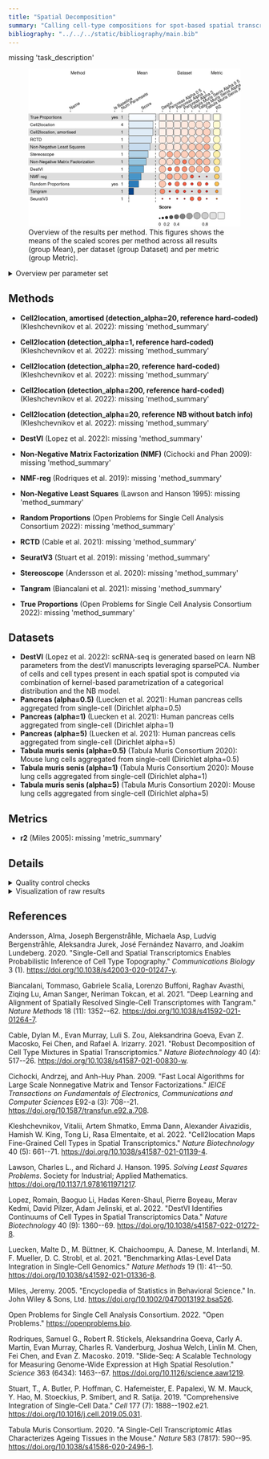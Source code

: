 ```yaml
---
title: "Spatial Decomposition"
summary: "Calling cell-type compositions for spot-based spatial transcriptomics data"
bibliography: "../../../static/bibliography/main.bib"
---
```


<script src="index_files/libs/kePrint-0.0.1/kePrint.js"></script>
<link href="index_files/libs/lightable-0.0.1/lightable.css" rel="stylesheet" />


missing 'task_description'

<figure>
<img src="index.markdown_strict_files/figure-markdown_strict/summary-1.png" width="752" alt="Overview of the results per method. This figures shows the means of the scaled scores per method across all results (group Mean), per dataset (group Dataset) and per metric (group Metric)." />
<figcaption aria-hidden="true">Overview of the results per method. This figures shows the means of the scaled scores per method across all results (group Mean), per dataset (group Dataset) and per metric (group Metric).</figcaption>
</figure>

<details>
<summary>
Overview per parameter set
</summary>

<figure>
<img src="index.markdown_strict_files/figure-markdown_strict/summary_defailed-1.png" width="725" alt="Overview of the results per method and parameter set. This figures shows the means of the scaled scores per method parameter set across all results (group Mean), per dataset (group Dataset) and per metric (group Metric)." />
<figcaption aria-hidden="true">Overview of the results per method and parameter set. This figures shows the means of the scaled scores per method parameter set across all results (group Mean), per dataset (group Dataset) and per metric (group Metric).</figcaption>
</figure>

</details>

## Methods

-   **Cell2location, amortised (detection_alpha=20, reference hard-coded)** (Kleshchevnikov et al. 2022): missing 'method_summary'

<!-- -->

-   **Cell2location (detection_alpha=1, reference hard-coded)** (Kleshchevnikov et al. 2022): missing 'method_summary'

<!-- -->

-   **Cell2location (detection_alpha=20, reference hard-coded)** (Kleshchevnikov et al. 2022): missing 'method_summary'

<!-- -->

-   **Cell2location (detection_alpha=200, reference hard-coded)** (Kleshchevnikov et al. 2022): missing 'method_summary'

<!-- -->

-   **Cell2location (detection_alpha=20, reference NB without batch info)** (Kleshchevnikov et al. 2022): missing 'method_summary'

<!-- -->

-   **DestVI** (Lopez et al. 2022): missing 'method_summary'

<!-- -->

-   **Non-Negative Matrix Factorization (NMF)** (Cichocki and Phan 2009): missing 'method_summary'

<!-- -->

-   **NMF-reg** (Rodriques et al. 2019): missing 'method_summary'

<!-- -->

-   **Non-Negative Least Squares** (Lawson and Hanson 1995): missing 'method_summary'

<!-- -->

-   **Random Proportions** (Open Problems for Single Cell Analysis Consortium 2022): missing 'method_summary'

<!-- -->

-   **RCTD** (Cable et al. 2021): missing 'method_summary'

<!-- -->

-   **SeuratV3** (Stuart et al. 2019): missing 'method_summary'

<!-- -->

-   **Stereoscope** (Andersson et al. 2020): missing 'method_summary'

<!-- -->

-   **Tangram** (Biancalani et al. 2021): missing 'method_summary'

<!-- -->

-   **True Proportions** (Open Problems for Single Cell Analysis Consortium 2022): missing 'method_summary'

## Datasets

-   **DestVI** (Lopez et al. 2022): scRNA-seq is generated based on learn NB parameters from the destVI manuscripts leveraging sparsePCA. Number of cells and cell types present in each spatial spot is computed via combination of kernel-based parametrization of a categorical distribution and the NB model.
-   **Pancreas (alpha=0.5)** (Luecken et al. 2021): Human pancreas cells aggregated from single-cell (Dirichlet alpha=0.5)
-   **Pancreas (alpha=1)** (Luecken et al. 2021): Human pancreas cells aggregated from single-cell (Dirichlet alpha=1)
-   **Pancreas (alpha=5)** (Luecken et al. 2021): Human pancreas cells aggregated from single-cell (Dirichlet alpha=5)
-   **Tabula muris senis (alpha=0.5)** (Tabula Muris Consortium 2020): Mouse lung cells aggregated from single-cell (Dirichlet alpha=0.5)
-   **Tabula muris senis (alpha=1)** (Tabula Muris Consortium 2020): Mouse lung cells aggregated from single-cell (Dirichlet alpha=1)
-   **Tabula muris senis (alpha=5)** (Tabula Muris Consortium 2020): Mouse lung cells aggregated from single-cell (Dirichlet alpha=5)

## Metrics

-   **r2** (Miles 2005): missing 'metric_summary'

## Details

<details>
<summary>
Quality control checks
</summary>
<table class="table lightable-paper" style='margin-left: auto; margin-right: auto; font-family: "Arial Narrow", arial, helvetica, sans-serif; margin-left: auto; margin-right: auto;'>
 <thead>
  <tr>
   <th style="text-align:left;"> Category </th>
   <th style="text-align:left;"> Name </th>
   <th style="text-align:right;"> Value </th>
   <th style="text-align:left;"> Condition </th>
   <th style="text-align:left;"> Severity </th>
  </tr>
 </thead>
<tbody>
  <tr>
   <td style="text-align:left;" data-toggle="tooltip" data-container="body" data-placement="right" title="Method seuratv3 performs much worse than baselines.
  Task id: spatial_decomposition
  Method id: seuratv3
  Metric id: r2
  Worst score: -2.5753568569760525%
"> Scaling </td>
   <td style="text-align:left;" data-toggle="tooltip" data-container="body" data-placement="right" title="Method seuratv3 performs much worse than baselines.
  Task id: spatial_decomposition
  Method id: seuratv3
  Metric id: r2
  Worst score: -2.5753568569760525%
"> Worst score seuratv3 r2 </td>
   <td style="text-align:right;" data-toggle="tooltip" data-container="body" data-placement="right" title="Method seuratv3 performs much worse than baselines.
  Task id: spatial_decomposition
  Method id: seuratv3
  Metric id: r2
  Worst score: -2.5753568569760525%
"> -2.575357 </td>
   <td style="text-align:left;" data-toggle="tooltip" data-container="body" data-placement="right" title="Method seuratv3 performs much worse than baselines.
  Task id: spatial_decomposition
  Method id: seuratv3
  Metric id: r2
  Worst score: -2.5753568569760525%
"> worst_score &gt;= -1 </td>
   <td style="text-align:left;color: red !important;" data-toggle="tooltip" data-container="body" data-placement="right" title="Method seuratv3 performs much worse than baselines.
  Task id: spatial_decomposition
  Method id: seuratv3
  Metric id: r2
  Worst score: -2.5753568569760525%
"> ✗✗ </td>
  </tr>
</tbody>
</table>

</details>
<details>
<summary>
Visualization of raw results
</summary>

<img src="index.markdown_strict_files/figure-markdown_strict/unnamed-chunk-9-1.png" width="960" />

</details>

## References

Andersson, Alma, Joseph Bergenstråhle, Michaela Asp, Ludvig Bergenstråhle, Aleksandra Jurek, José Fernández Navarro, and Joakim Lundeberg. 2020. "Single-Cell and Spatial Transcriptomics Enables Probabilistic Inference of Cell Type Topography." *Communications Biology* 3 (1). <https://doi.org/10.1038/s42003-020-01247-y>.

Biancalani, Tommaso, Gabriele Scalia, Lorenzo Buffoni, Raghav Avasthi, Ziqing Lu, Aman Sanger, Neriman Tokcan, et al. 2021. "Deep Learning and Alignment of Spatially Resolved Single-Cell Transcriptomes with Tangram." *Nature Methods* 18 (11): 1352--62. <https://doi.org/10.1038/s41592-021-01264-7>.

Cable, Dylan M., Evan Murray, Luli S. Zou, Aleksandrina Goeva, Evan Z. Macosko, Fei Chen, and Rafael A. Irizarry. 2021. "Robust Decomposition of Cell Type Mixtures in Spatial Transcriptomics." *Nature Biotechnology* 40 (4): 517--26. <https://doi.org/10.1038/s41587-021-00830-w>.

Cichocki, Andrzej, and Anh-Huy Phan. 2009. "Fast Local Algorithms for Large Scale Nonnegative Matrix and Tensor Factorizations." *IEICE Transactions on Fundamentals of Electronics, Communications and Computer Sciences* E92-a (3): 708--21. <https://doi.org/10.1587/transfun.e92.a.708>.

Kleshchevnikov, Vitalii, Artem Shmatko, Emma Dann, Alexander Aivazidis, Hamish W. King, Tong Li, Rasa Elmentaite, et al. 2022. "Cell2location Maps Fine-Grained Cell Types in Spatial Transcriptomics." *Nature Biotechnology* 40 (5): 661--71. <https://doi.org/10.1038/s41587-021-01139-4>.

Lawson, Charles L., and Richard J. Hanson. 1995. *Solving Least Squares Problems*. Society for Industrial; Applied Mathematics. <https://doi.org/10.1137/1.9781611971217>.

Lopez, Romain, Baoguo Li, Hadas Keren-Shaul, Pierre Boyeau, Merav Kedmi, David Pilzer, Adam Jelinski, et al. 2022. "DestVI Identifies Continuums of Cell Types in Spatial Transcriptomics Data." *Nature Biotechnology* 40 (9): 1360--69. <https://doi.org/10.1038/s41587-022-01272-8>.

Luecken, Malte D., M. Büttner, K. Chaichoompu, A. Danese, M. Interlandi, M. F. Mueller, D. C. Strobl, et al. 2021. "Benchmarking Atlas-Level Data Integration in Single-Cell Genomics." *Nature Methods* 19 (1): 41--50. <https://doi.org/10.1038/s41592-021-01336-8>.

Miles, Jeremy. 2005. "Encyclopedia of Statistics in Behavioral Science." In. John Wiley & Sons, Ltd. <https://doi.org/10.1002/0470013192.bsa526>.

Open Problems for Single Cell Analysis Consortium. 2022. "Open Problems." <https://openproblems.bio>.

Rodriques, Samuel G., Robert R. Stickels, Aleksandrina Goeva, Carly A. Martin, Evan Murray, Charles R. Vanderburg, Joshua Welch, Linlin M. Chen, Fei Chen, and Evan Z. Macosko. 2019. "Slide-Seq: A Scalable Technology for Measuring Genome-Wide Expression at High Spatial Resolution." *Science* 363 (6434): 1463--67. <https://doi.org/10.1126/science.aaw1219>.

Stuart, T., A. Butler, P. Hoffman, C. Hafemeister, E. Papalexi, W. M. Mauck, Y. Hao, M. Stoeckius, P. Smibert, and R. Satija. 2019. "Comprehensive Integration of Single-Cell Data." *Cell* 177 (7): 1888--1902.e21. <https://doi.org/10.1016/j.cell.2019.05.031>.

Tabula Muris Consortium. 2020. "A Single-Cell Transcriptomic Atlas Characterizes Ageing Tissues in the Mouse." *Nature* 583 (7817): 590--95. <https://doi.org/10.1038/s41586-020-2496-1>.
